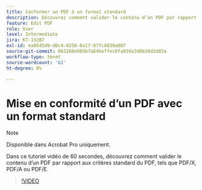 ```yaml
---
title: Conformer un PDF à un format standard
description: Découvrez comment valider le contenu d’un PDF par rapport aux critères standard du PDF tels que PDF/X, PDF/A ou PDF/E
feature: Edit PDF
role: User
level: Intermediate
jira: KT-13287
exl-id: ea0645d9-d0c4-4256-8a17-87fc8839a087
source-git-commit: 063268e985b7a64beffec8fa939a3d8b38d3d03a
workflow-type: tm+mt
source-wordcount: '62'
ht-degree: 0%

---
```


# Mise en conformité d’un PDF avec un format standard

>[!NOTE]
>
>Disponible dans Acrobat Pro uniquement.

Dans ce tutoriel vidéo de 60 secondes, découvrez comment valider le contenu d’un PDF par rapport aux critères standard du PDF, tels que PDF/X, PDF/A ou PDF/E.

>[!VIDEO](https://video.tv.adobe.com/v/3409906?quality=12&learn=on&hidetitle=true)
